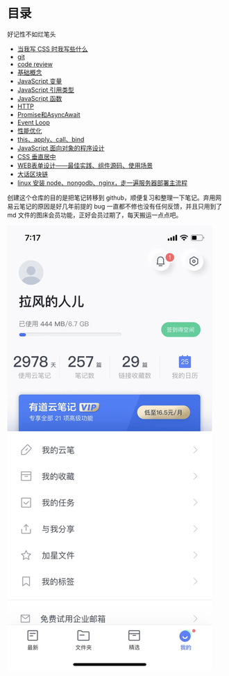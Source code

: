 # 目录

好记性不如烂笔头

- [当我写 CSS 时我写些什么](./notebook/%E5%BD%93%E6%88%91%E5%86%99%20CSS%20%E6%97%B6%E6%88%91%E5%86%99%E4%BA%9B%E4%BB%80%E4%B9%88/index.md)
- [git](./notebook/git/index.md)
- [code review](./notebook/code_review/index.md)
- [基础概念](./notebook/%E5%9F%BA%E7%A1%80%E6%A6%82%E5%BF%B5/index.md)
- [JavaScript 变量](./notebook/JavaScript%20%E5%8F%98%E9%87%8F/index.md)
- [JavaScript 引用类型](./notebook/JavaScript%20%E5%BC%95%E7%94%A8%E7%B1%BB%E5%9E%8B/index.md)
- [JavaScript 函数](./notebook/JavaScript%20%E5%87%BD%E6%95%B0/index.md)
- [HTTP](./notebook/HTTP/index.md)
- [Promise和AsyncAwait](./notebook/Promise%E5%92%8CAsyncAwait/index.md)
- [Event Loop](./notebook/EventLoop/index.md)
- [性能优化](./notebook/%E6%80%A7%E8%83%BD%E4%BC%98%E5%8C%96/index.md)
- [this、apply、call、bind](./notebook/this-apply-call-bind/index.md)
- [JavaScript 面向对象的程序设计](./notebook/JavaScript%20%E9%9D%A2%E5%90%91%E5%AF%B9%E8%B1%A1%E7%9A%84%E7%A8%8B%E5%BA%8F%E8%AE%BE%E8%AE%A1/index.md)
- [CSS 垂直居中](./notebook/CSS%20%E5%9E%82%E7%9B%B4%E5%B1%85%E4%B8%AD/index.md)
- [WEB表单设计——最佳实践、组件源码、使用场景](./notebook/WEB%E8%A1%A8%E5%8D%95%E8%AE%BE%E8%AE%A1%E2%80%94%E2%80%94%E6%9C%80%E4%BD%B3%E5%AE%9E%E8%B7%B5%E3%80%81%E7%BB%84%E4%BB%B6%E6%BA%90%E7%A0%81%E3%80%81%E4%BD%BF%E7%94%A8%E5%9C%BA%E6%99%AF/index.md)
- [大话区块链](./notebook/%E5%A4%A7%E8%AF%9D%E5%8C%BA%E5%9D%97%E9%93%BE/index.md)
- [linux 安装 node、nongodb、nginx，走一遍服务器部署主流程](./notebook/linux%20安装%20node、nongodb、nginx，走一遍服务器部署主流程/index.md)

创建这个仓库的目的是把笔记转移到 github，顺便复习和整理一下笔记。弃用网易云笔记的原因是好几年前提的 bug 一直都不修也没有任何反馈，并且只用到了 md 文件的图床会员功能，正好会员过期了，每天搬运一点点吧。

![网易有道云笔记统计图](images/%E7%BD%91%E6%98%93%E6%9C%89%E9%81%93%E4%BA%91%E7%AC%94%E8%AE%B0%E7%BB%9F%E8%AE%A1%E5%9B%BE.jpg)